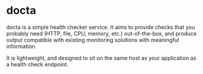 # docta

docta is a simple health checker service. It aims to provide checks that you
probably need (HTTP, file, CPU, memory, etc.) out-of-the-box, and produce output
compatible with existing monitoring solutions with meaningful information.

It is lightweight, and designed to sit on the same host as your application as a
health check endpoint.
